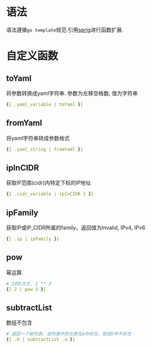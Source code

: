 # 语法
语法遵循`go template`规范.引用[sprig](https://github.com/Masterminds/sprig)进行函数扩展.

# 自定义函数

## toYaml
将参数转换成yaml字符串. 参数为左移空格数, 值为字符串
```yaml
{{ .yaml_variable | toYaml }}
```

## fromYaml
将yaml字符串转成参数格式
```yaml
{{ .yaml_string | fromYaml }}
```

## ipInCIDR
获取IP范围(cidr)内特定下标的IP地址
```yaml
{{ .cidr_variable | ipInCIDR 1 }}
```

## ipFamily
获取IP或IP_CIDR所属的family。返回值为Invalid, IPv4, IPv6 
```yaml
{{ .ip | ipFamily }}
```

## pow
幂运算.
```yaml
# 2的3次方, 2 ** 3
{{ 2 | pow 3 }}
```

## subtractList
数组不包含
```yaml
# 返回一个新列表，该列表中的元素在a中存在，但在b中不存在
{{ .b | subtractList .a }}
```
